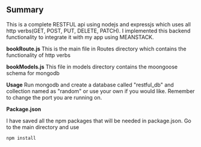 ## Summary
This is a complete RESTFUL api using nodejs and expressjs which uses all http verbs(GET, POST, PUT, DELETE, PATCH). I implemented this 
backend functionality to integrate it with my app using MEANSTACK.

**bookRoute.js**
This is the main file in Routes directory which contains the functionality of http verbs

**bookModels.js**
This file in models directory contains the moongoose schema for mongodb

**Usage**
Run mongodb and create a database called "restful_db" and collection named as "random" or use your own if you would like. Remember to change
the port you are running on. 

**Package.json**

I have saved all the npm packages that will be needed in package.json. Go to the main directory and use

```
npm install
```

